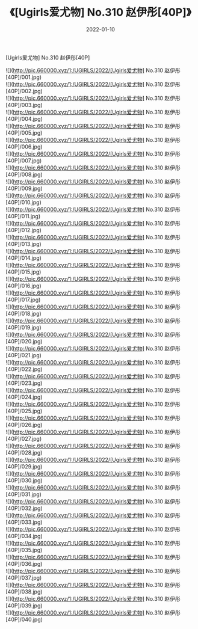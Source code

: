 ﻿---
layout: post
title:  《[Ugirls爱尤物] No.310 赵伊彤[40P]》
date:   2022-01-10
img: http://pic.660000.xyz/1:/UGIRLS/2022/[Ugirls爱尤物] No.310 赵伊彤[40P]/000.jpg
categories: [美女, 清纯, 唯美]
---

[Ugirls爱尤物] No.310 赵伊彤[40P]

  ![](http://pic.660000.xyz/1:/UGIRLS/2022/[Ugirls爱尤物] No.310 赵伊彤[40P]/001.jpg) <br> ![](http://pic.660000.xyz/1:/UGIRLS/2022/[Ugirls爱尤物] No.310 赵伊彤[40P]/002.jpg) <br> ![](http://pic.660000.xyz/1:/UGIRLS/2022/[Ugirls爱尤物] No.310 赵伊彤[40P]/003.jpg) <br> ![](http://pic.660000.xyz/1:/UGIRLS/2022/[Ugirls爱尤物] No.310 赵伊彤[40P]/004.jpg) <br> ![](http://pic.660000.xyz/1:/UGIRLS/2022/[Ugirls爱尤物] No.310 赵伊彤[40P]/005.jpg) <br> ![](http://pic.660000.xyz/1:/UGIRLS/2022/[Ugirls爱尤物] No.310 赵伊彤[40P]/006.jpg) <br> ![](http://pic.660000.xyz/1:/UGIRLS/2022/[Ugirls爱尤物] No.310 赵伊彤[40P]/007.jpg) <br> ![](http://pic.660000.xyz/1:/UGIRLS/2022/[Ugirls爱尤物] No.310 赵伊彤[40P]/008.jpg) <br> ![](http://pic.660000.xyz/1:/UGIRLS/2022/[Ugirls爱尤物] No.310 赵伊彤[40P]/009.jpg) <br> ![](http://pic.660000.xyz/1:/UGIRLS/2022/[Ugirls爱尤物] No.310 赵伊彤[40P]/010.jpg) <br> ![](http://pic.660000.xyz/1:/UGIRLS/2022/[Ugirls爱尤物] No.310 赵伊彤[40P]/011.jpg) <br> ![](http://pic.660000.xyz/1:/UGIRLS/2022/[Ugirls爱尤物] No.310 赵伊彤[40P]/012.jpg) <br> ![](http://pic.660000.xyz/1:/UGIRLS/2022/[Ugirls爱尤物] No.310 赵伊彤[40P]/013.jpg) <br> ![](http://pic.660000.xyz/1:/UGIRLS/2022/[Ugirls爱尤物] No.310 赵伊彤[40P]/014.jpg) <br> ![](http://pic.660000.xyz/1:/UGIRLS/2022/[Ugirls爱尤物] No.310 赵伊彤[40P]/015.jpg) <br> ![](http://pic.660000.xyz/1:/UGIRLS/2022/[Ugirls爱尤物] No.310 赵伊彤[40P]/016.jpg) <br> ![](http://pic.660000.xyz/1:/UGIRLS/2022/[Ugirls爱尤物] No.310 赵伊彤[40P]/017.jpg) <br> ![](http://pic.660000.xyz/1:/UGIRLS/2022/[Ugirls爱尤物] No.310 赵伊彤[40P]/018.jpg) <br> ![](http://pic.660000.xyz/1:/UGIRLS/2022/[Ugirls爱尤物] No.310 赵伊彤[40P]/019.jpg) <br> ![](http://pic.660000.xyz/1:/UGIRLS/2022/[Ugirls爱尤物] No.310 赵伊彤[40P]/020.jpg) <br> ![](http://pic.660000.xyz/1:/UGIRLS/2022/[Ugirls爱尤物] No.310 赵伊彤[40P]/021.jpg) <br> ![](http://pic.660000.xyz/1:/UGIRLS/2022/[Ugirls爱尤物] No.310 赵伊彤[40P]/022.jpg) <br> ![](http://pic.660000.xyz/1:/UGIRLS/2022/[Ugirls爱尤物] No.310 赵伊彤[40P]/023.jpg) <br> ![](http://pic.660000.xyz/1:/UGIRLS/2022/[Ugirls爱尤物] No.310 赵伊彤[40P]/024.jpg) <br> ![](http://pic.660000.xyz/1:/UGIRLS/2022/[Ugirls爱尤物] No.310 赵伊彤[40P]/025.jpg) <br> ![](http://pic.660000.xyz/1:/UGIRLS/2022/[Ugirls爱尤物] No.310 赵伊彤[40P]/026.jpg) <br> ![](http://pic.660000.xyz/1:/UGIRLS/2022/[Ugirls爱尤物] No.310 赵伊彤[40P]/027.jpg) <br> ![](http://pic.660000.xyz/1:/UGIRLS/2022/[Ugirls爱尤物] No.310 赵伊彤[40P]/028.jpg) <br> ![](http://pic.660000.xyz/1:/UGIRLS/2022/[Ugirls爱尤物] No.310 赵伊彤[40P]/029.jpg) <br> ![](http://pic.660000.xyz/1:/UGIRLS/2022/[Ugirls爱尤物] No.310 赵伊彤[40P]/030.jpg) <br> ![](http://pic.660000.xyz/1:/UGIRLS/2022/[Ugirls爱尤物] No.310 赵伊彤[40P]/031.jpg) <br> ![](http://pic.660000.xyz/1:/UGIRLS/2022/[Ugirls爱尤物] No.310 赵伊彤[40P]/032.jpg) <br> ![](http://pic.660000.xyz/1:/UGIRLS/2022/[Ugirls爱尤物] No.310 赵伊彤[40P]/033.jpg) <br> ![](http://pic.660000.xyz/1:/UGIRLS/2022/[Ugirls爱尤物] No.310 赵伊彤[40P]/034.jpg) <br> ![](http://pic.660000.xyz/1:/UGIRLS/2022/[Ugirls爱尤物] No.310 赵伊彤[40P]/035.jpg) <br> ![](http://pic.660000.xyz/1:/UGIRLS/2022/[Ugirls爱尤物] No.310 赵伊彤[40P]/036.jpg) <br> ![](http://pic.660000.xyz/1:/UGIRLS/2022/[Ugirls爱尤物] No.310 赵伊彤[40P]/037.jpg) <br> ![](http://pic.660000.xyz/1:/UGIRLS/2022/[Ugirls爱尤物] No.310 赵伊彤[40P]/038.jpg) <br> ![](http://pic.660000.xyz/1:/UGIRLS/2022/[Ugirls爱尤物] No.310 赵伊彤[40P]/039.jpg) <br> ![](http://pic.660000.xyz/1:/UGIRLS/2022/[Ugirls爱尤物] No.310 赵伊彤[40P]/040.jpg) <br>